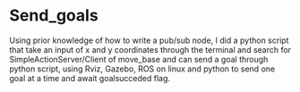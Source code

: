 # Send_goals
Using prior knowledge of how to write a pub/sub node, I did a python script that take an input of x and y coordinates through the terminal and search for SimpleActionServer/Client of move_base and can send a goal through python script, using Rviz, Gazebo, ROS on linux and python to send one goal at a time and await goalsucceded flag.


